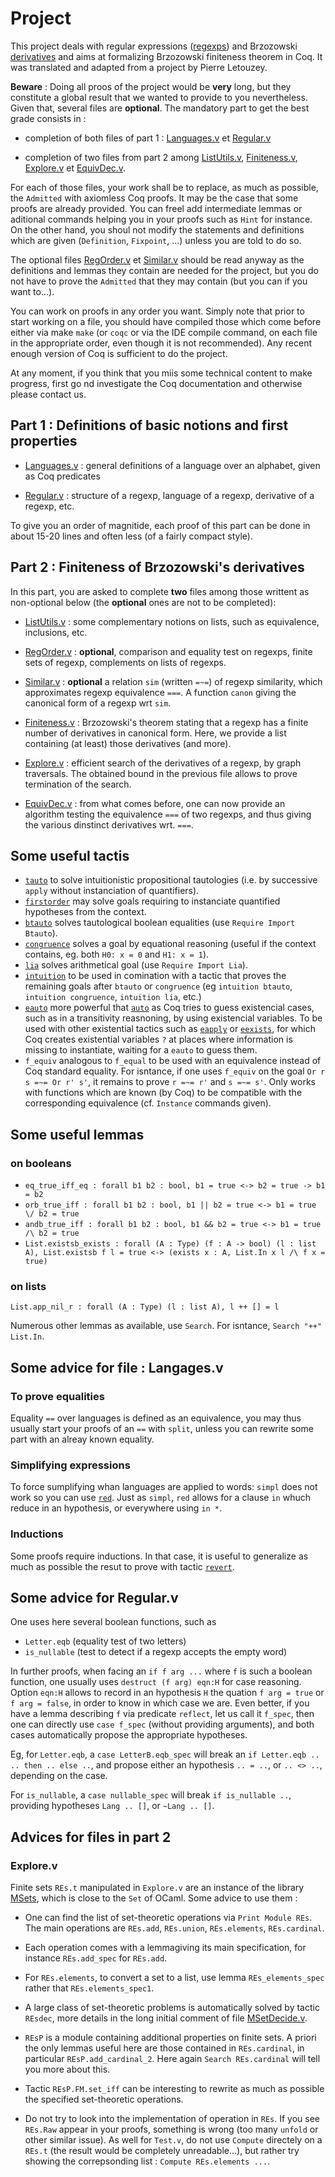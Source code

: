 # Project #

This project deals with regular expressions ([regexps][]) and Brzozowski [derivatives][] and aims at formalizing Brzozowski finiteness theorem in Coq. It was translated and adapted from a project by Pierre Letouzey.


[regexps]: https://en.wikipedia.org/wiki/Regular_expression
[derivatives]: https://en.wikipedia.org/wiki/Brzozowski_derivative
[expression rationelle]: https://fr.wikipedia.org/wiki/Expression_rationnelle
[dérivées]: https://fr.wikipedia.org/wiki/D%C3%A9riv%C3%A9e_de_Brzozowski

**Beware** : Doing all proos of the project would be **very**
long, but they constitute a global result that we wanted to provide to you nevertheless. Given that, several files are  **optional**. 
The mandatory part to get the best grade consists in :

  - completion of both files of part 1 : [Languages.v](Languages.v) et [Regular.v](Regular.v)
  
  - completion of two files from part 2 among [ListUtils.v](ListUtils.v), [Finiteness.v](Finiteness.v), [Explore.v](Explore.v) et [EquivDec.v](EquivDec.v).

For each of those files, your work shall be to replace, as much as possible, the  `Admitted` with axiomless Coq proofs. It may be the case that some proofs are already provided. 
You can freel add intermediate lemmas or aditional commands helping you in your proofs such as `Hint` for instance. 
On the other hand, you shoul not modify the statements and definitions which are given (`Definition`, `Fixpoint`, ...) unless you are told to do so.

The optional files [RegOrder.v](RegOrder.v) et [Similar.v](Similar.v) should be read anyway as the definitions and lemmas they contain are needed for the project, but you do not have to prove the `Admitted`
that they may contain (but you can if you want to...).

You can work on proofs in any order you want. Simply note that prior to start working on a file, you should have compiled those which come before either via make `make` (or `coqc` or via the IDE compile command, on each file in the appropriate order, even though it is not recommended). 
Any recent enough version of  Coq is sufficient to do the project.

At any moment, if you think that you miis some technical content to make progress, first go nd investigate the Coq documentation and otherwise please contact us. 

## Part 1 : Definitions of basic notions and first properties

  - [Languages.v](Languages.v) : general definitions of a  language over an alphabet, given as Coq predicates
  
  - [Regular.v](Regular.v) : structure of a regexp, language of a  regexp, derivative of a regexp, etc.

To give you an order of magnitide, each proof of this part
can be done in about 15-20 lines and often less (of a fairly compact style).

## Part 2 : Finiteness of Brzozowski's derivatives

  In this part, you are asked to complete **two** files among those writtent as non-optional below (the **optional** ones are not to be completed):

  - [ListUtils.v](ListUtils.v) : some complementary notions on lists, such as equivalence, inclusions, etc.
  
  - [RegOrder.v](RegOrder.v) : **optional**, comparison and equality test on regexps, finite sets of regexp, complements on lists of regexps.

  - [Similar.v](Similar.v) : **optional** a relation  `sim` (written `=~=`) of regexp similarity, which approximates regexp equivalence `===`. A function `canon` giving the canonical form of a regexp wrt `sim`.

  - [Finiteness.v](Finiteness.v) : Brzozowski's theorem stating that a regexp has a finite number of derivatives in canonical form. 
  Here, we provide a list containing (at least) those derivatives (and more).

  - [Explore.v](Explore.v) : efficient search of the derivatives of a  regexp, by graph traversals. The obtained bound in the previous file allows to prove termination of the search.

  - [EquivDec.v](EquivDec.v) : from what comes before, one can now provide an algorithm testing the equivalence `===` of two regexps, and thus giving the various dinstinct derivatives wrt. `===`. 


## Some useful tactis ##

- [`tauto`](https://coq.inria.fr/refman/proof-engine/tactics.html#coq:tacn.tauto)
  to solve intuitionistic propositional tautologies (i.e. by successive `apply` without instanciation of quantifiers).
- [`firstorder`](https://coq.inria.fr/refman/proof-engine/tactics.html#coq:tacn.firstorder)
  may solve goals requiring to instanciate quantified hypotheses from the context.
- [`btauto`](https://coq.inria.fr/refman/proof-engine/tactics.html#coq:tacn.btauto)
  solves tautological boolean equalities (use `Require Import Btauto`).
- [`congruence`](https://coq.inria.fr/refman/proof-engine/tactics.html#coq:tacn.congruence)
  solves a goal by equational reasoning (useful if the context
  contains, eg. both `H0: x = 0` and `H1: x = 1`).
- [`lia`](https://coq.inria.fr/refman/addendum/micromega.html#coq:tacn.lia)
  solves arithmetical goal (use `Require Import Lia`).
- [`intuition`](https://coq.inria.fr/refman/proof-engine/tactics.html#coq:tacn.intuition)
  to be used in comination with a tactic that proves the remaining goals after `btauto` or `congruence` (eg `intuition btauto`,
  `intuition congruence`, `intuition lia`, etc.)
- [`eauto`](https://coq.inria.fr/refman/proof-engine/tactics.html#coq:tacn.eauto)
  more powerful that 
  [`auto`](https://coq.inria.fr/refman/proof-engine/tactics.html#coq:tacn.auto)
  as Coq tries to guess existencial cases, such as in a transitivity reasnoning, by using existencial variables. To be used with other existential tactics such as 
  [`eapply`](https://coq.inria.fr/refman/proof-engine/tactics.html#coq:tacv.eapply)
  or
  [`eexists`](https://coq.inria.fr/refman/proof-engine/tactics.html#coq:tacv.eexists),
  for which Coq creates existential variables `?` at places where information is missing to instantiate, waiting for a `eauto`  to guess them.
- `f_equiv` analogous to `f_equal` to be used with an equivalence instead of Coq standard equality. For isntance, if one uses `f_equiv`
  on the goal `Or r s =~= Or r' s'`, it remains to prove `r =~= r'`
  and `s =~= s'`. Only works with functions which are known (by Coq) to be compatible with the corresponding equivalence (cf. `Instance` commands given).

## Some useful lemmas ##

### on booleans ###

- `eq_true_iff_eq : forall b1 b2 : bool, b1 = true <-> b2 = true -> b1 = b2`
- `orb_true_iff : forall b1 b2 : bool, b1 || b2 = true <-> b1 = true \/ b2 = true`
- `andb_true_iff : forall b1 b2 : bool, b1 && b2 = true <-> b1 = true /\ b2 = true`
- `List.existsb_exists : forall (A : Type) (f : A -> bool) (l : list A),
  List.existsb f l = true <-> (exists x : A, List.In x l /\ f x = true)`

### on lists ###

```
List.app_nil_r : forall (A : Type) (l : list A), l ++ [] = l
```

Numerous other lemmas as available, use `Search`. For isntance, `Search "++" List.In`.

## Some advice for file : Langages.v ##

### To prove equalities ###

Equality `==` over languages is defined as an equivalence,
you may thus usually start your proofs of an `==` with `split`,
unless you can rewrite some part with an alreay known equality.


### Simplifying expressions ###

To force sumplifying whan languages are applied to  words:
`simpl` does not work so you can use
[`red`](https://coq.inria.fr/refman/proof-engine/tactics.html#coq:tacn.red). Just as
`simpl`, `red` allows for a clause `in` whuch reduce in an 
hypothesis, or everywhere using  `in *`.

### Inductions ###

Some proofs require inductions. In that case, it is
useful to generalize as much as possible the resut to prove with tactic
[`revert`](https://coq.inria.fr/refman/proof-engine/tactics.html#coq:tacn.revert).

## Some advice for Regular.v ##

One uses here several boolean functions, such as
 - `Letter.eqb` (equality test of two letters)
 - `is_nullable` (test to detect if a regexp accepts the empty word)

In further proofs, when facing an `if f arg ...` where `f` is such a boolean function, one usually uses `destruct (f arg) eqn:H`
for case reasoning. Option `eqn:H` allows to record in an
hypothesis `H` the quation `f arg = true` or `f arg = false`, in order to know in which case we are. Even better, if you have a lemma describing `f` via predicate `reflect`, let us call it `f_spec`,
then one can directly use `case f_spec` (without providing arguments), and both cases automatically propose the appropriate hypotheses.

Eg, for `Letter.eqb`, a `case LetterB.eqb_spec` will break an
`if Letter.eqb .. .. then .. else ..`, and propose either an hypothesis
`.. = ..`, or `.. <> ..`, depending on the case.

For `is_nullable`, a `case nullable_spec`  will break 
`if is_nullable ..`, providing hypotheses `Lang .. []`, or `~Lang .. []`.

## Advices for files in part 2 ##

### Explore.v

Finite sets `REs.t` manipulated in  `Explore.v` are an instance of the library [MSets](https://coq.inria.fr/distrib/current/stdlib/Coq.MSets.MSetInterface.html), which is close to the `Set` of OCaml. Some advice to use them :

 - One can find the list of set-theoretic operations via `Print Module REs`.
   The main operations are `REs.add`, `REs.union`, `REs.elements`, `REs.cardinal`.
   
 - Each operation comes with a lemmagiving its main specification, for instance `REs.add_spec` for `REs.add`.
 
 - For `REs.elements`, to convert a set to a list, use  lemma `REs_elements_spec` rather that `REs.elements_spec1`.
 
 - A  large class of set-theoretic problems is automatically solved by tactic `REsdec`, more details in the long initial comment of file [MSetDecide.v](https://coq.inria.fr/distrib/current/stdlib/Coq.MSets.MSetDecide.html).
 
 - `REsP` is a module containing additional properties on finite sets.
   A priori the only lemmas useful here are those contained in `REs.cardinal`, in particular
   `REsP.add_cardinal_2`. Here again `Search REs.cardinal` will tell you more about this.

 - Tactic `REsP.FM.set_iff` can be  interesting to rewrite as much as possible the specified set-theoretic operations.
   
 - Do not try to look into the implementation of operation in `REs`.
   If you see  `REs.Raw` appear in your proofs, something is wrong
   (too many `unfold` or other similar issue). As well for `Test.v`, 
   do not use `Compute` directely
   on a  `REs.t` (the result would be completely unreadable...), but rather try showing the correpsonding list : `Compute REs.elements ...`.
